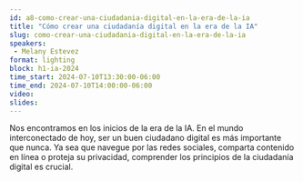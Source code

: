 ```yaml
---
id: a8-como-crear-una-ciudadania-digital-en-la-era-de-la-ia
title: "Cómo crear una ciudadanía digital en la era de la IA"
slug: como-crear-una-ciudadania-digital-en-la-era-de-la-ia
speakers:
 - Melany Estevez
format: lighting
block: h1-ia-2024
time_start: 2024-07-10T13:30:00-06:00
time_end: 2024-07-10T14:00:00-06:00
video:
slides:
---
```


Nos encontramos en los inicios de la era de la IA. En el mundo interconectado de hoy, ser un buen ciudadano digital es más importante que nunca. Ya sea que navegue por las redes sociales, comparta contenido en línea o proteja su privacidad, comprender los principios de la ciudadanía digital es crucial.
